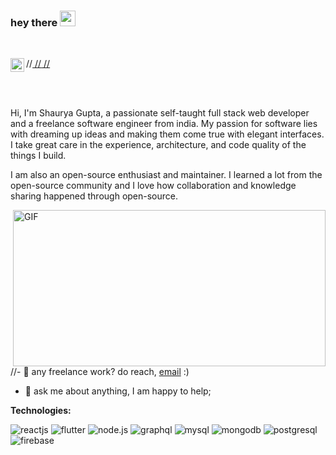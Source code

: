 ### hey there <img src="https://media.giphy.com/media/hvRJCLFzcasrR4ia7z/giphy.gif" width="25px">
<br />

//<a href="https://www.linkedin.com/in/shaurya-gupta29/">
  //<img align="left" alt="Shaurya's LinkedIN" width="22px" src="https://raw.githubusercontent.com/peterthehan/peterthehan/master/assets/linkedin.svg" />
//</a>

<br />
<br />

Hi, I'm Shaurya Gupta, a passionate self-taught full stack web developer and a freelance software engineer from india. My passion for software lies with dreaming up ideas and making them come true with elegant interfaces. I take great care in the experience, architecture, and code quality of the things I build.

I am also an open-source enthusiast and maintainer. I learned a lot from the open-source community and I love how collaboration and knowledge sharing happened through open-source.

  <img align="right" alt="GIF" src="https://c.tenor.com/YAbtl2wpMrUAAAAd/silicon-valley-i-just-realized-i-havent-left-the-house-in-six-days.gif?raw=true" width="500" height="250" />
  
//- 💼 any freelance work? do reach, [email](mailto:gupta.shaurya001@gmail.com) :)
- 💬 ask me about anything, I am happy to help;

**Technologies:**  

![reactjs](https://img.shields.io/badge/-reactjs-333333?style=flat&logo=react)
![flutter](https://img.shields.io/badge/-Flutter-333333?style=flat&logo=flutter)
![node.js](https://img.shields.io/badge/-Node.js-333333?style=flat&logo=node.js)
![graphql](https://img.shields.io/badge/-GraphQL-333333?style=flat&logo=graphql)
![mysql](https://img.shields.io/badge/-MySQL-333333?style=flat&logo=mysql)
![mongodb](https://img.shields.io/badge/-MongoDB-333333?style=flat&logo=mongodb)
![postgresql](https://img.shields.io/badge/-postgresql-333333?style=flat&logo=postgresql)
![firebase](https://img.shields.io/badge/-Firebase-333333?style=flat&logo=firebase)




